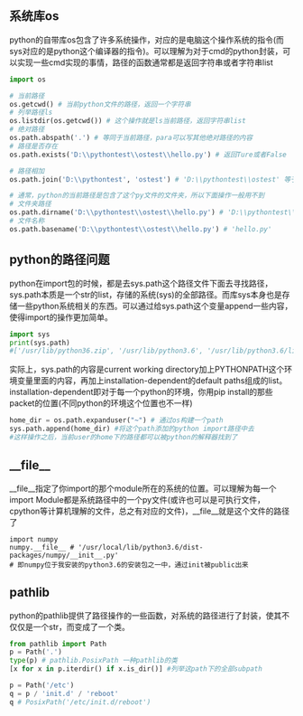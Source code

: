 ## 系统库os
python的自带库os包含了许多系统操作，对应的是电脑这个操作系统的指令(而sys对应的是python这个编译器的指令)。可以理解为对于cmd的python封装，可以实现一些cmd实现的事情，路径的函数通常都是返回字符串或者字符串list
```python
import os

# 当前路径
os.getcwd() # 当前python文件的路径，返回一个字符串
# 列举路径ls
os.listdir(os.getcwd()) # 这个操作就是ls当前路径，返回字符串list
# 绝对路径
os.path.abspath('.') # 等同于当前路径，para可以写其他绝对路径的内容
# 路径是否存在
os.path.exists('D:\\pythontest\\ostest\\hello.py') # 返回Ture或者False

# 路径相加
os.path.join('D:\\pythontest', 'ostest') # 'D:\\pythontest\\ostest' 等于string相加

# 通常，python的当前路径是包含了这个py文件的文件夹，所以下面操作一般用不到
# 文件夹路径
os.path.dirname('D:\\pythontest\\ostest\\hello.py') # 'D:\\pythontest\\ostest' 包含这个路径文件的路径
# 文件名称
os.path.basename('D:\\pythontest\\ostest\\hello.py') # 'hello.py'
```

## python的路径问题
python在import包的时候，都是去sys.path这个路径文件下面去寻找路径，sys.path本质是一个str的list，存储的系统(sys)的全部路径。而库sys本身也是存储一些python系统相关的东西。可以通过给sys.path这个变量append一些内容，使得import的操作更加简单。
```python
import sys
print(sys.path)
#['/usr/lib/python36.zip', '/usr/lib/python3.6', '/usr/lib/python3.6/lib-dynload', '', '/home/SENSETIME/zhangyuming/.local/lib/python3.6/site-packages', '/usr/local/lib/python3.6/dist-packages', '/usr/local/lib/python3.6/dist-packages/parrots-0.1.0a2-py3.6-linux-x86_64.egg', '/usr/local/lib/python3.6/dist-packages/colorlog-4.0.2-py3.6.egg', '/usr/lib/python3/dist-packages', '/home/SENSETIME/zhangyuming/.local/lib/python3.6/site-packages/IPython/extensions', '/home/SENSETIME/zhangyuming/.ipython']
```
实际上，sys.path的内容是current working directory加上PYTHONPATH这个环境变量里面的内容，再加上installation-dependent的default paths组成的list。installation-dependent即对于每一个python的环境，你用pip install的那些packet的位置(不同python的环境这个位置也不一样)
```python
home_dir = os.path.expanduser("~") # 通过os构建一个path
sys.path.append(home_dir) #将这个path添加的python import路径中去
#这样操作之后，当前user的home下的路径都可以被python的解释器找到了
```

## \_\_file\_\_
\_\_file\_\_指定了你import的那个module所在的系统的位置。可以理解为每一个import Module都是系统路径中的一个py文件(或许也可以是可执行文件，cpython等计算机理解的文件，总之有对应的文件)，\_\_file\_\_就是这个文件的路径了
```
import numpy
numpy.__file__ # '/usr/local/lib/python3.6/dist-packages/numpy/__init__.py'
# 即numpy位于我安装的python3.6的安装包之一中，通过init被public出来
```

## pathlib
python的pathlib提供了路径操作的一些函数，对系统的路径进行了封装，使其不仅仅是一个str，而变成了一个类。
```python
from pathlib import Path
p = Path('.')
type(p) # pathlib.PosixPath 一种pathlib的类
[x for x in p.iterdir() if x.is_dir()] #列举这path下的全部subpath

p = Path('/etc')
q = p / 'init.d' / 'reboot'
q # PosixPath('/etc/init.d/reboot')
```





